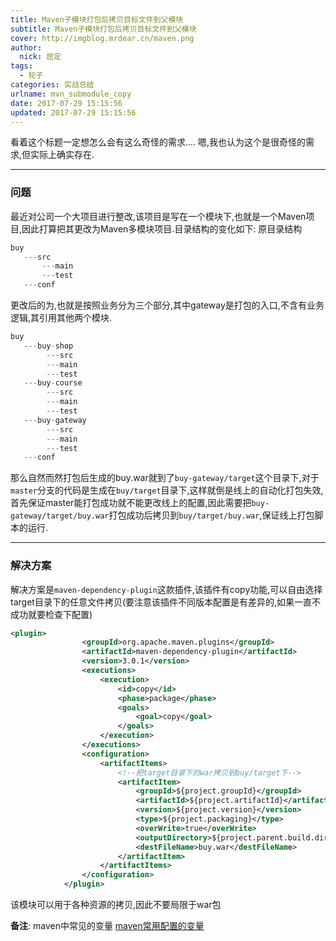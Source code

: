```yaml
---
title: Maven子模块打包后拷贝目标文件到父模块
subtitle: Maven子模块打包后拷贝目标文件到父模块
cover: http://imgblog.mrdear.cn/maven.png
author: 
  nick: 屈定
tags:
  - 轮子   
categories: 实战总结
urlname: mvn_submodule_copy
date: 2017-07-29 15:15:56
updated: 2017-07-29 15:15:56
---
```

看着这个标题一定想怎么会有这么奇怪的需求....
嗯,我也认为这个是很奇怪的需求,但实际上确实存在.

- - - - -

### 问题
最近对公司一个大项目进行整改,该项目是写在一个模块下,也就是一个Maven项目,因此打算把其更改为Maven多模块项目.目录结构的变化如下:
原目录结构

```java
buy
   ---src
       ---main
       ---test
   ---conf
```
更改后的为,也就是按照业务分为三个部分,其中gateway是打包的入口,不含有业务逻辑,其引用其他两个模块.
```java
buy
   ---buy-shop
        ---src
        ---main
        ---test
   ---buy-course
        ---src
        ---main
        ---test
   ---buy-gateway
        ---src
        ---main
        ---test
   ---conf
```
那么自然而然打包后生成的buy.war就到了`buy-gateway/target`这个目录下,对于`master`分支的代码是生成在`buy/target`目录下,这样就倒是线上的自动化打包失效,首先保证master能打包成功就不能更改线上的配置,因此需要把`buy-gateway/target/buy.war`打包成功后拷贝到`buy/target/buy.war`,保证线上打包脚本的运行.
- - - - -
### 解决方案
解决方案是`maven-dependency-plugin`这款插件,该插件有copy功能,可以自由选择target目录下的任意文件拷贝(要注意该插件不同版本配置是有差异的,如果一直不成功就要检查下配置)
```xml
<plugin>
                <groupId>org.apache.maven.plugins</groupId>
                <artifactId>maven-dependency-plugin</artifactId>
                <version>3.0.1</version>
                <executions>
                    <execution>
                        <id>copy</id>
                        <phase>package</phase>
                        <goals>
                            <goal>copy</goal>
                        </goals>
                    </execution>
                </executions>
                <configuration>
                    <artifactItems>
                        <!--把target目录下的war拷贝到buy/target下-->
                        <artifactItem>
                            <groupId>${project.groupId}</groupId>
                            <artifactId>${project.artifactId}</artifactId>
                            <version>${project.version}</version>
                            <type>${project.packaging}</type>
                            <overWrite>true</overWrite>
                            <outputDirectory>${project.parent.build.directory}</outputDirectory>
                            <destFileName>buy.war</destFileName>
                        </artifactItem>
                    </artifactItems>
                </configuration>
            </plugin>
```

该模块可以用于各种资源的拷贝,因此不要局限于war包

**备注**:
maven中常见的变量 [maven常用配置的变量](http://qiaolevip.iteye.com/blog/1816652)